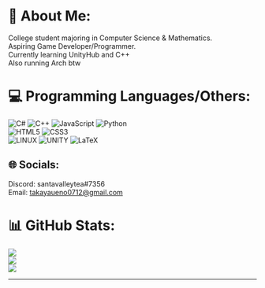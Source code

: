 # 💫 About Me:
College student majoring in Computer Science & Mathematics. <br>
Aspiring Game Developer/Programmer. <br>
Currently learning UnityHub and C++<br>
Also running Arch btw

# 💻 Programming Languages/Others:
![C#](https://img.shields.io/badge/c%23-%23239120.svg?style=for-the-badge&logo=c-sharp&logoColor=white) 
![C++](https://img.shields.io/badge/c++-%2300599C.svg?style=for-the-badge&logo=c%2B%2B&logoColor=white) 
![JavaScript](https://img.shields.io/badge/javascript-%23323330.svg?style=for-the-badge&logo=javascript&logoColor=%23F7DF1E) 
![Python](https://img.shields.io/badge/python-3670A0?style=for-the-badge&logo=python&logoColor=ffdd54) <br>
![HTML5](https://img.shields.io/badge/html5-%23E34F26.svg?style=for-the-badge&logo=html5&logoColor=white) 
![CSS3](https://img.shields.io/badge/css3-%231572B6.svg?style=for-the-badge&logo=css3&logoColor=white) <br>
![LINUX](https://img.shields.io/badge/Linux-FCC624?style=for-the-badge&logo=linux&logoColor=black) 
![UNITY](https://img.shields.io/badge/Unity-%2320232a.svg?style=for-the-badge&logo=unity&logoColor=white) 
![LaTeX](https://img.shields.io/badge/latex-%23008080.svg?style=for-the-badge&logo=latex&logoColor=white)

## 🌐 Socials:
Discord: santavalleytea#7356<br>
Email: takayaueno0712@gmail.com


# 📊 GitHub Stats:
![](https://github-readme-stats.vercel.app/api?username=santavalleytea&theme=gotham&hide_border=false&include_all_commits=true&count_private=true)<br/>
![](https://github-readme-streak-stats.herokuapp.com/?user=santavalleytea&theme=gotham&hide_border=false)<br/>
![](https://github-readme-stats.vercel.app/api/top-langs/?username=santavalleytea&theme=gotham&hide_border=false&include_all_commits=true&count_private=true&layout=compact)

---

<!-- Proudly created with GPRM ( https://gprm.itsvg.in ) -->
